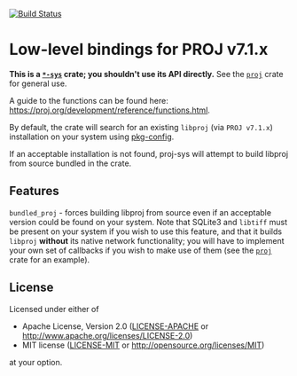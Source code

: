 [![Build Status](https://travis-ci.org/georust/proj-sys.svg?branch=master)](https://travis-ci.org/georust/proj-sys)

# Low-level bindings for PROJ v7.1.x

**This is a
[`*-sys`](https://doc.rust-lang.org/cargo/reference/build-scripts.html#-sys-packages)
crate; you shouldn't use its API directly.** See the
[`proj`](https://github.com/georust/proj) crate for general use.

A guide to the functions can be found here:
https://proj.org/development/reference/functions.html. 

By default, the crate will search for an existing `libproj` (via `PROJ v7.1.x`)
installation on your system using
[pkg-config](https://www.freedesktop.org/wiki/Software/pkg-config/). 

If an acceptable installation is not found, proj-sys will attempt to build
libproj from source bundled in the crate.

## Features

`bundled_proj` - forces building libproj from source even if an acceptable
version could be found on your system.  Note that SQLite3 and `libtiff` must be
present on your system if you wish to use this feature, and that it builds
`libproj` **without** its native network functionality; you will have to
implement your own set of callbacks if you wish to make use of them (see the
[`proj`](https://crates.io/crates/proj) crate for an example).

## License

Licensed under either of

 * Apache License, Version 2.0 ([LICENSE-APACHE](LICENSE-APACHE) or http://www.apache.org/licenses/LICENSE-2.0)
 * MIT license ([LICENSE-MIT](LICENSE-MIT) or http://opensource.org/licenses/MIT)

at your option.
